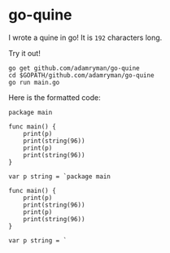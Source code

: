 # go-quine

I wrote a quine in go! It is `192` characters long.

Try it out!
``` 
go get github.com/adamryman/go-quine
cd $GOPATH/github.com/adamryman/go-quine
go run main.go
```

Here is the formatted code:
```
package main

func main() {
	print(p)
	print(string(96))
	print(p)
	print(string(96))
}

var p string = `package main

func main() {
	print(p)
	print(string(96))
	print(p)
	print(string(96))
}

var p string = `
```
